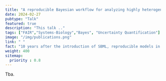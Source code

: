 ```yaml
---
title: "A reproducible Bayesian workflow for analyzing highly heterogeneous time-resolved medical data"
date: 2024-02-27
pubtype: "Talk"
featured: true
description: "This talk .."
tags: ["FAIR","Systems-Biology","Bayes", "Uncertainty Quantification"]
image: "/img/publications.png"
link: " "
fact: "10 years after the introduction of SBML, reproducible models in Systems Biology are significantly more cited than the non-reproducible models."
weight: 400
sitemap:
  priority : 0.8
---
```


Tba.
